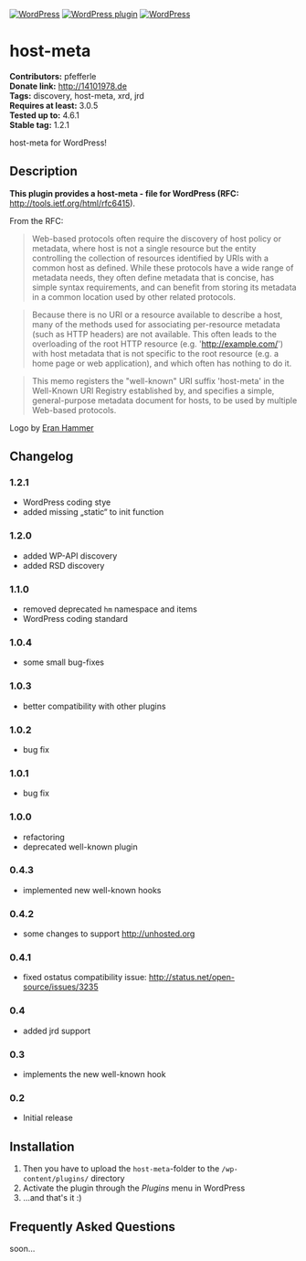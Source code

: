[![WordPress](https://img.shields.io/wordpress/v/host-meta.svg?style=flat-square)](https://wordpress.org/plugins/host-meta/) [![WordPress plugin](https://img.shields.io/wordpress/plugin/v/host-meta.svg?style=flat-square)](https://wordpress.org/plugins/host-meta/changelog/) [![WordPress](https://img.shields.io/wordpress/plugin/dt/host-meta.svg?style=flat-square)](https://wordpress.org/plugins/host-meta/) 

# host-meta #
**Contributors:** pfefferle  
**Donate link:** http://14101978.de  
**Tags:** discovery, host-meta, xrd, jrd  
**Requires at least:** 3.0.5  
**Tested up to:** 4.6.1  
**Stable tag:** 1.2.1  

host-meta for WordPress!

## Description ##

**This plugin provides a host-meta - file for WordPress (RFC:** http://tools.ietf.org/html/rfc6415).  

From the RFC:

> Web-based protocols often require the discovery of host policy or
> metadata, where host is not a single resource but the entity
> controlling the collection of resources identified by URIs with a
> common host as defined.  While these protocols have a
> wide range of metadata needs, they often define metadata that is
> concise, has simple syntax requirements, and can benefit from storing
> its metadata in a common location used by other related protocols.

> Because there is no URI or a resource available to describe a host,
> many of the methods used for associating per-resource metadata (such
> as HTTP headers) are not available.  This often leads to the
> overloading of the root HTTP resource (e.g. 'http://example.com/')
> with host metadata that is not specific to the root resource (e.g. a
> home page or web application), and which often has nothing to do it.

> This memo registers the "well-known" URI suffix 'host-meta' in the
> Well-Known URI Registry established by,
> and specifies a simple, general-purpose metadata document for hosts,
> to be used by multiple Web-based protocols.

Logo by [Eran Hammer](http://hueniverse.com/2009/11/23/host-meta-aka-site-meta-and-well-known-uris/)

## Changelog ##

### 1.2.1 ###
* WordPress coding stye
* added missing „static“ to init function

### 1.2.0 ###
* added WP-API discovery
* added RSD discovery

### 1.1.0 ###
* removed deprecated `hm` namespace and items
* WordPress coding standard

### 1.0.4 ###
* some small bug-fixes

### 1.0.3 ###
* better compatibility with other plugins

### 1.0.2 ###
* bug fix

### 1.0.1 ###
* bug fix

### 1.0.0 ###
* refactoring
* deprecated well-known plugin

### 0.4.3 ###
* implemented new well-known hooks

### 0.4.2 ###
* some changes to support http://unhosted.org

### 0.4.1 ###
* fixed ostatus compatibility issue: http://status.net/open-source/issues/3235

### 0.4 ###
* added jrd support

### 0.3 ###
* implements the new well-known hook

### 0.2 ###
* Initial release

## Installation ##

1. Then you have to upload the `host-meta`-folder to the `/wp-content/plugins/` directory
2. Activate the plugin through the *Plugins* menu in WordPress
3. ...and that's it :)

## Frequently Asked Questions ##

soon...
